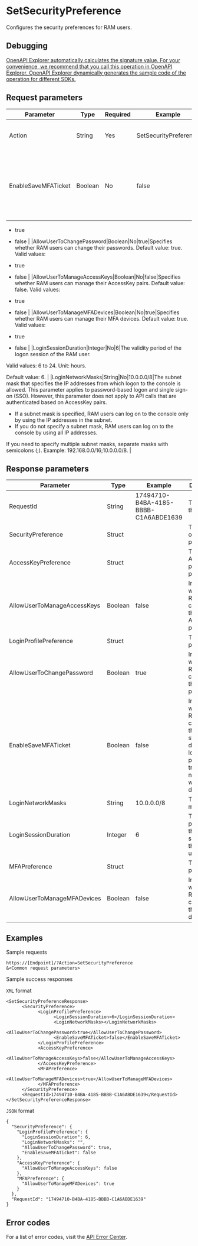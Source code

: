# SetSecurityPreference

Configures the security preferences for RAM users.

## Debugging

[OpenAPI Explorer automatically calculates the signature value. For your convenience, we recommend that you call this operation in OpenAPI Explorer. OpenAPI Explorer dynamically generates the sample code of the operation for different SDKs.](https://api.aliyun.com/#product=Ims&api=SetSecurityPreference&type=RPC&version=2019-08-15)

## Request parameters

|Parameter|Type|Required|Example|Description|
|---------|----|--------|-------|-----------|
|Action|String|Yes|SetSecurityPreference|The operation that you want to perform. Set the value to SetSecurityPreference. |
|EnableSaveMFATicket|Boolean|No|false|Specifies whether RAM users can save the status of multi-factor authentication \(MFA\) during logon. The status is valid for seven days. Default value: false. Valid values:

 -   true
-   false |
|AllowUserToChangePassword|Boolean|No|true|Specifies whether RAM users can change their passwords. Default value: true. Valid values:

 -   true
-   false |
|AllowUserToManageAccessKeys|Boolean|No|false|Specifies whether RAM users can manage their AccessKey pairs. Default value: false. Valid values:

 -   true
-   false |
|AllowUserToManageMFADevices|Boolean|No|true|Specifies whether RAM users can manage their MFA devices. Default value: true. Valid values:

 -   true
-   false |
|LoginSessionDuration|Integer|No|6|The validity period of the logon session of the RAM user.

 Valid values: 6 to 24. Unit: hours.

 Default value: 6. |
|LoginNetworkMasks|String|No|10.0.0.0/8|The subnet mask that specifies the IP addresses from which logon to the console is allowed. This parameter applies to password-based logon and single sign-on \(SSO\). However, this parameter does not apply to API calls that are authenticated based on AccessKey pairs.

 -   If a subnet mask is specified, RAM users can log on to the console only by using the IP addresses in the subnet.
-   If you do not specify a subnet mask, RAM users can log on to the console by using all IP addresses.

 If you need to specify multiple subnet masks, separate masks with semicolons \(;\). Example: 192.168.0.0/16;10.0.0.0/8. |

## Response parameters

|Parameter|Type|Example|Description|
|---------|----|-------|-----------|
|RequestId|String|17494710-B4BA-4185-BBBB-C1A6ABDE1639|The ID of the request. |
|SecurityPreference|Struct| |The details of security preferences. |
|AccessKeyPreference|Struct| |The AccessKey pair preference. |
|AllowUserToManageAccessKeys|Boolean|false|Indicates whether RAM users can manage their AccessKey pairs. |
|LoginProfilePreference|Struct| |The logon preference. |
|AllowUserToChangePassword|Boolean|true|Indicates whether RAM users can change their passwords. |
|EnableSaveMFATicket|Boolean|false|Indicates whether RAM users can save the MFA status during logon. If this parameter is true, MFA is not required within seven days. |
|LoginNetworkMasks|String|10.0.0.0/8|The subnet mask. |
|LoginSessionDuration|Integer|6|The validity period of the logon session of the RAM user. |
|MFAPreference|Struct| |The MFA preference. |
|AllowUserToManageMFADevices|Boolean|false|Indicates whether RAM users can manage their MFA devices. |

## Examples

Sample requests

```
https://[Endpoint]/?Action=SetSecurityPreference
&<Common request parameters>
```

Sample success responses

`XML` format

```
<SetSecurityPreferenceResponse>
	  <SecurityPreference>
		    <LoginProfilePreference>
			      <LoginSessionDuration>6</LoginSessionDuration>
			      <LoginNetworkMasks></LoginNetworkMasks>
			      <AllowUserToChangePassword>true</AllowUserToChangePassword>
			      <EnableSaveMFATicket>false</EnableSaveMFATicket>
		    </LoginProfilePreference>
		    <AccessKeyPreference>
			      <AllowUserToManageAccessKeys>false</AllowUserToManageAccessKeys>
		    </AccessKeyPreference>
		    <MFAPreference>
			      <AllowUserToManageMFADevices>true</AllowUserToManageMFADevices>
		    </MFAPreference>
	  </SecurityPreference>
	  <RequestId>17494710-B4BA-4185-BBBB-C1A6ABDE1639</RequestId>
</SetSecurityPreferenceResponse>
```

`JSON` format

```
{
  "SecurityPreference": {
    "LoginProfilePreference": {
      "LoginSessionDuration": 6,
      "LoginNetworkMasks": "",
      "AllowUserToChangePassword": true,
      "EnableSaveMFATicket": false
    },
    "AccessKeyPreference": {
      "AllowUserToManageAccessKeys": false
    },
    "MFAPreference": {
      "AllowUserToManageMFADevices": true
    }
  },
  "RequestId": "17494710-B4BA-4185-BBBB-C1A6ABDE1639"
}
```

## Error codes

For a list of error codes, visit the [API Error Center](https://error-center.alibabacloud.com/status/product/Ims).

